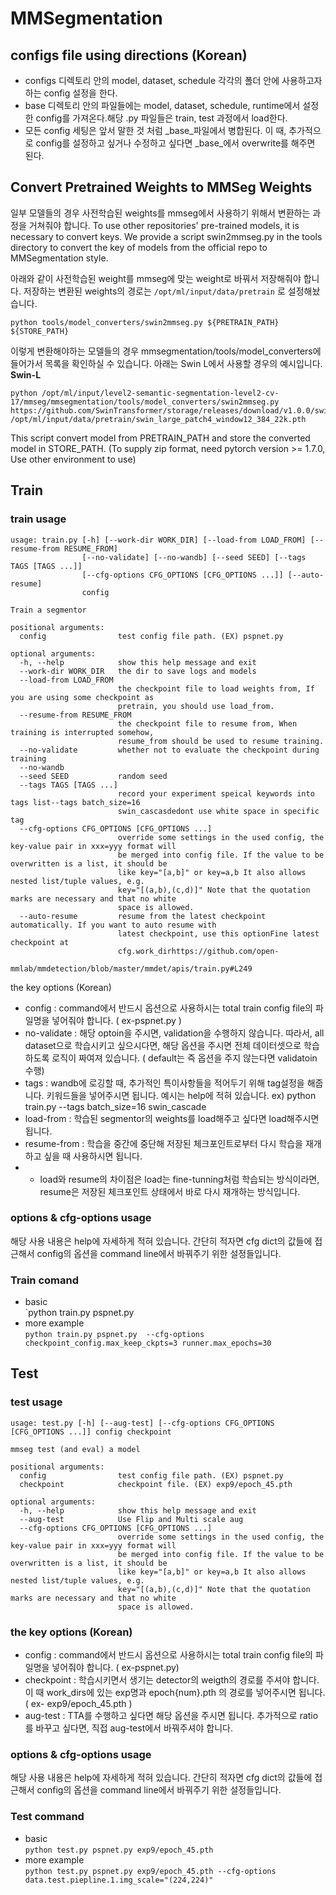 # MMSegmentation
## configs file using directions (Korean)

- configs 디렉토리 안의 model, dataset, schedule 각각의 폴더 안에 사용하고자 하는 config 설정을 한다.
- base 디렉토리 안의 파일들에는 model, dataset, schedule, runtime에서 설정한 config를 가져온다.해당 .py 파일들은 train, test 과정에서 load한다.
- 모든 config 세팅은 앞서 말한 것 처럼 _base_파일에서 병합된다. 이 때, 추가적으로 config를 설정하고 싶거나 수정하고 싶다면 _base_에서 overwrite를 해주면 된다.

## Convert Pretrained Weights to MMSeg Weights
일부 모델들의 경우 사전학습된 weights를 mmseg에서 사용하기 위해서 변환하는 과정을 거쳐줘야 합니다.
To use other repositories' pre-trained models, it is necessary to convert keys.
We provide a script swin2mmseg.py in the tools directory to convert the key of models from the official repo to MMSegmentation style.

아래와 같이 사전학습된 weight를 mmseg에 맞는 weight로 바꿔서 저장해줘야 합니다. 
저장하는 변환된 weights의 경로는 `/opt/ml/input/data/pretrain` 로 설정해놨습니다.
```
python tools/model_converters/swin2mmseg.py ${PRETRAIN_PATH} ${STORE_PATH}
```
이렇게 변환해야하는 모델들의 경우 mmsegmentation/tools/model_converters에 들어가서 목록을 확인하실 수 있습니다. 아래는 Swin L에서 사용할 경우의 예시입니다.
**Swin-L**
```
python /opt/ml/input/level2-semantic-segmentation-level2-cv-17/mmseg/mmsegmentation/tools/model_converters/swin2mmseg.py https://github.com/SwinTransformer/storage/releases/download/v1.0.0/swin_large_patch4_window12_384_22k.pth /opt/ml/input/data/pretrain/swin_large_patch4_window12_384_22k.pth
```


This script convert model from PRETRAIN_PATH and store the converted model in STORE_PATH.
(To supply zip format, need pytorch version >= 1.7.0, Use other environment to use)



## Train
### train usage
```
usage: train.py [-h] [--work-dir WORK_DIR] [--load-from LOAD_FROM] [--resume-from RESUME_FROM]
                [--no-validate] [--no-wandb] [--seed SEED] [--tags TAGS [TAGS ...]]
                [--cfg-options CFG_OPTIONS [CFG_OPTIONS ...]] [--auto-resume]
                config

Train a segmentor

positional arguments:
  config                test config file path. (EX) pspnet.py

optional arguments:
  -h, --help            show this help message and exit
  --work-dir WORK_DIR   the dir to save logs and models
  --load-from LOAD_FROM
                        the checkpoint file to load weights from, If you are using some checkpoint as
                        pretrain, you should use load_from.
  --resume-from RESUME_FROM
                        the checkpoint file to resume from, When training is interrupted somehow,
                        resume_from should be used to resume training.
  --no-validate         whether not to evaluate the checkpoint during training
  --no-wandb
  --seed SEED           random seed
  --tags TAGS [TAGS ...]
                        record your experiment speical keywords into tags list--tags batch_size=16
                        swin_cascasdedont use white space in specific tag
  --cfg-options CFG_OPTIONS [CFG_OPTIONS ...]
                        override some settings in the used config, the key-value pair in xxx=yyy format will
                        be merged into config file. If the value to be overwritten is a list, it should be
                        like key="[a,b]" or key=a,b It also allows nested list/tuple values, e.g.
                        key="[(a,b),(c,d)]" Note that the quotation marks are necessary and that no white
                        space is allowed.
  --auto-resume         resume from the latest checkpoint automatically. If you want to auto resume with
                        latest checkpoint, use this optionFine latest checkpoint at
                        cfg.work_dirhttps://github.com/open-
                        mmlab/mmdetection/blob/master/mmdet/apis/train.py#L249

```

the key options (Korean)

- config : command에서 반드시 옵션으로 사용하시는 total train config file의 파일명을 넣어줘야 합니다. ( ex-pspnet.py )
- no-validate : 해당 optoin을 주시면, validation을 수행하지 않습니다. 따라서, all dataset으로 학습시키고 싶으시다면, 해당 옵션을 주시면 전체 데이터셋으로 학습하도록 로직이 짜여져 있습니다. ( default는 즉 옵션을 주지 않는다면 validatoin 수행)
- tags : wandb에 로깅할 때, 추가적인 특이사항들을 적어두기 위해 tag설정을 해줍니다. 키워드들을 넣어주시면 됩니다. 예시는 help에 적혀 있습니다. ex) python train.py --tags batch_size=16 swin_cascade
- load-from : 학습된 segmentor의 weights를 load해주고 싶다면 load해주시면 됩니다.
- resume-from : 학습을 중간에 중단해 저장된 체크포인트로부터 다시 학습을 재개하고 싶을 때 사용하시면 됩니다.
- * load와 resume의 차이점은 load는 fine-tunning처럼 학습되는 방식이라면, resume은 저장된 체크포인트 상태에서 바로 다시 재개하는 방식입니다.

### options & cfg-options usage
해당 사용 내용은 help에 자세하게 적혀 있습니다. 간단히 적자면 cfg dict의 값들에 접근해서 config의 옵션을 command line에서 바꿔주기 위한 설정들입니다. 

### Train comand 
- basic  
`python train.py pspnet.py
- more example  
`python train.py pspnet.py  --cfg-options checkpoint_config.max_keep_ckpts=3 runner.max_epochs=30`

## Test
### test usage

```
usage: test.py [-h] [--aug-test] [--cfg-options CFG_OPTIONS [CFG_OPTIONS ...]] config checkpoint

mmseg test (and eval) a model

positional arguments:
  config                test config file path. (EX) pspnet.py
  checkpoint            checkpoint file. (EX) exp9/epoch_45.pth

optional arguments:
  -h, --help            show this help message and exit
  --aug-test            Use Flip and Multi scale aug
  --cfg-options CFG_OPTIONS [CFG_OPTIONS ...]
                        override some settings in the used config, the key-value pair in xxx=yyy format will
                        be merged into config file. If the value to be overwritten is a list, it should be
                        like key="[a,b]" or key=a,b It also allows nested list/tuple values, e.g.
                        key="[(a,b),(c,d)]" Note that the quotation marks are necessary and that no white
                        space is allowed.
```

### the key options (Korean)

- config : command에서 반드시 옵션으로 사용하시는 total train config file의 파일명을 넣어줘야 합니다. ( ex-pspnet.py)
- checkpoint : 학습시키면서 생기는 detector의 weigth의 경로를 주셔야 합니다. 이 때 work_dirs에 있는 exp명과 epoch{num}.pth 의 경로를 넣어주시면 됩니다. ( ex- exp9/epoch_45.pth )
- aug-test : TTA를 수행하고 싶다면 해당 옵션을 주시면 됩니다. 추가적으로 ratio를 바꾸고 싶다면, 직접 aug-test에서 바꿔주셔야 합니다.

### options & cfg-options usage
해당 사용 내용은 help에 자세하게 적혀 있습니다. 간단히 적자면 cfg dict의 값들에 접근해서 config의 옵션을 command line에서 바꿔주기 위한 설정들입니다. 

### Test command
- basic  
`python test.py pspnet.py exp9/epoch_45.pth`
- more example  
`python test.py pspnet.py exp9/epoch_45.pth --cfg-options data.test.piepline.1.img_scale="(224,224)" `